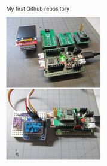 My first Github repository

<img src="Images/IMG_3666_20.jpg" alt="polylab" width="50%">
<img src="Images/IMG_3669_20.jpg" alt="polylab" width="50%">

